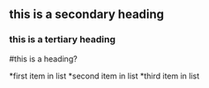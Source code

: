 ## this is a secondary heading
### this is a tertiary heading

#this is a heading?

*first item in list
*second item in list
*third item in list

